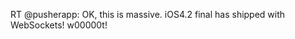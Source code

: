 <!--
id: 1652658127
link: http://kevinisom.info/post/1652658127/rt-pusherapp-ok-this-is-massive-ios4-2-final
slug: rt-pusherapp-ok-this-is-massive-ios4-2-final
date: Tue Nov 23 2010 12:46:28 GMT+1300 (NZDT)
raw: {"blog_name":"kevinisom","id":1652658127,"post_url":"http://kevinisom.info/post/1652658127/rt-pusherapp-ok-this-is-massive-ios4-2-final","slug":"rt-pusherapp-ok-this-is-massive-ios4-2-final","type":"text","date":"2010-11-22 23:46:28 GMT","timestamp":1290469588,"state":"published","format":"html","reblog_key":"2MuVHTCY","tags":[],"short_url":"http://tmblr.co/Zw68Yy1YWO-F","highlighted":[],"feed_item":"http://twitter.com/kev_nz/statuses/6805433217982465","from_feed_id":"650289","note_count":0,"title":null,"body":"<p>RT @pusherapp: OK, this is massive. iOS4.2 final has shipped with WebSockets! w00000t!</p>"}
publish: 2010-11-023
tags: 
title: null
-->


RT @pusherapp: OK, this is massive. iOS4.2 final has shipped with
WebSockets! w00000t!


